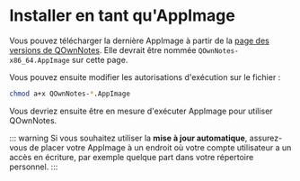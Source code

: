 # Installer en tant qu'AppImage

Vous pouvez télécharger la dernière AppImage à partir de la [page des versions de QOwnNotes](https://github.com/pbek/QOwnNotes/releases). Elle devrait être nommée `QOwnNotes-x86_64.AppImage` sur cette page.

Vous pouvez ensuite modifier les autorisations d'exécution sur le fichier :

```bash
chmod a+x QOwnNotes-*.AppImage
```

Vous devriez ensuite être en mesure d'exécuter AppImage pour utiliser QOwnNotes.

::: warning
Si vous souhaitez utiliser la **mise à jour automatique**, assurez-vous de placer votre AppImage à un endroit où votre compte utilisateur a un accès en écriture, par exemple quelque part dans votre répertoire personnel.
:::

